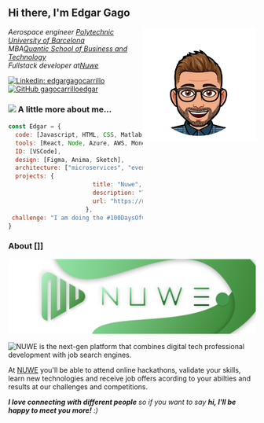<h2> Hi there, I'm Edgar Gago </h2>

<img align='right' src="./Assets/profile.png" width="230">

<p><em>Aerospace engineer <a href="https://upc.edu">Polytechnic University of Barcelona</a>
</br>MBA<a href="https://quantic.edu/">Quantic School of Business and Technology</a>
</br>Fullstack developer at<a href="https://nuwe.io">Nuwe</a>
</em></p>


[![Linkedin: edgargagocarrillo](https://img.shields.io/badge/-edgargagocarillo-blue?style=flat-square&logo=Linkedin&logoColor=white&link=https://www.linkedin.com/in/edgargagocarrillo/)](https://www.linkedin.com/in/edgargagocarrillo/)
[![GitHub gagocarrilloedgar](https://img.shields.io/github/followers/gagocarrilloedgar?label=follow&style=social)](https://github.com/gagocarrilloedgar)


### <img src="https://media.giphy.com/media/VgCDAzcKvsR6OM0uWg/giphy.gif" width="50"> A little more about me...  

```javascript
const Edgar = {
  code: [Javascript, HTML, CSS, Matlab, R, SQL],
  tools: [React, Node, Azure, AWS, MongoDB,Vercel, Heroku],
  ID: [VSCode],
  design: [Figma, Anima, Sketch],
  architecture: ["microservices", "event-driven", "design system pattern"],
  projects: {
                        title: "Nuwe",
                        description: "The development and job search platform of the future",
                        url: "https://nuwe.io"
                      },
 challenge: "I am doing the #100DaysOfCode challenge focused on react and typescript"
}
```


### About []]

![Nuwe](./cover.png)


![NUWE](https://nuwe.io) is the next-gen platform that combines digital tech professional development with job search engines.


At [NUWE](https://nuwe.io) you'll be able to attend online hackathons, validate your skills, learn new technologies and receive job offers acording to your abilties and results at our challenges and competitions.


<em><b>I love connecting with different people</b> so if you want to say <b>hi, I'll be happy to meet you more!</b> :)</em>




